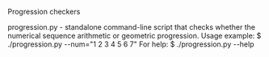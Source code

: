 Progression checkers

progression.py - standalone command-line script that checks whether the numerical sequence arithmetic or geometric progression.
Usage example:
        $ ./progression.py --num="1 2 3 4 5 6 7"
For help:
        $ ./progression.py --help

